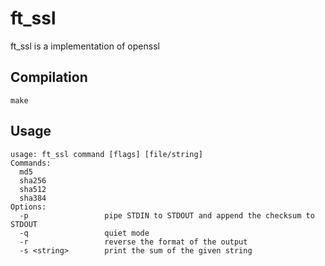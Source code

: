 # ft_ssl

ft_ssl is a implementation of openssl

## Compilation
```
make
```

## Usage
```
usage: ft_ssl command [flags] [file/string]
Commands:
  md5
  sha256
  sha512
  sha384
Options:
  -p                 pipe STDIN to STDOUT and append the checksum to STDOUT
  -q                 quiet mode
  -r                 reverse the format of the output
  -s <string>        print the sum of the given string
```